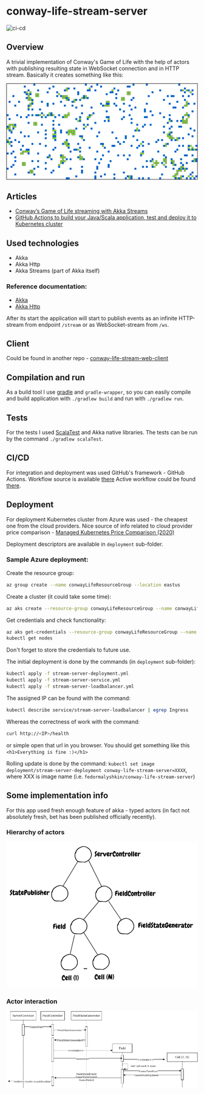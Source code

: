 # conway-life-stream-server
![ci-cd](https://github.com/fedor-malyshkin/conway-life-stream-server/workflows/ci-cd/badge.svg)

## Overview
A trivial implementation of Conway's Game of Life with the help of actors with publishing resulting state in WebSocket 
connection and in HTTP stream. Basically it creates something like this:

![field](docs/images/field.gif)

## Articles
* [Conway’s Game of Life streaming with Akka Streams](https://fedor-malyshkin.medium.com/conways-game-of-life-streaming-with-akka-streams-abddb9773d48)
* [GitHub Actions to build your Java/Scala application, test and deploy it to Kubernetes cluster](https://levelup.gitconnected.com/github-actions-to-build-your-java-scala-application-test-and-deploy-it-to-kubernetes-cluster-484779dfc200)

## Used technologies
* Akka
* Akka Http
* Akka Streams (part of Akka itself)

### Reference documentation:
* [Akka](https://doc.akka.io/docs/akka/current/)
* [Akka Http](https://doc.akka.io/docs/akka-http/current/)

After its start the application will start to publish events as an infinite HTTP-stream from endpoint `/stream` or as WebSocket-stream from `/ws`.

## Client
Could be found in another repo - [conway-life-stream-web-client](https://github.com/fedor-malyshkin/conway-life-stream-web-client)

## Compilation and run
As a build tool I use [gradle](https://gradle.org/) and `gradle-wrapper`, so you can easily compile and build 
application with `./gradlew build` and run with `./gradlew run`.

## Tests
For the tests I used [ScalaTest](https://www.scalatest.org/) and Akka native libraries. The tests can be run by the command `./gradlew scalaTest`.

## CI/CD
For integration and deployment was used GitHub's framework - GitHub Actions. Workflow source is available [there](.github/workflows/ci-cd.yml)
Active workflow could be found [there](https://github.com/fedor-malyshkin/conway-life-stream-server/actions).

## Deployment 
For deployment Kubernetes cluster from Azure was used  - the cheapest one from the cloud providers.
Nice source of info related to cloud provider price comparison - [Managed Kubernetes Price Comparison (2020)](https://devopsdirective.com/posts/2020/03/managed-kubernetes-comparison/)

Deployment descriptors are available in `deployment` sub-folder.

### Sample Azure deployment:
Create the resource group:
```sh
az group create --name conwayLifeResourceGroup --location eastus
```
Create a cluster (it could take some time):
```sh
az aks create --resource-group conwayLifeResourceGroup --name conwayLifeAKSCluster --node-count 1  --node-vm-size Standard_B2s  --generate-ssh-keys
```

Get credentials and check functionality:
```sh
az aks get-credentials --resource-group conwayLifeResourceGroup --name conwayLifeAKSCluster
kubectl get nodes
```
Don't forget to store the credentials to future use.

The initial deployment is done by the commands (in `deployment` sub-folder):
```sh
kubectl apply -f stream-server-deployment.yml
kubectl apply -f stream-server-service.yml
kubectl apply -f stream-server-loadbalancer.yml
```

The assigned IP can be found with the command:
```sh
kubectl describe service/stream-server-loadbalancer | egrep Ingress
```

Whereas the correctness of work with the command:
```sh
curl http://<IP>/health
```
or simple open that url in you browser.
You should get something like this `<h1>Everything is fine :)</h1>`

Rolling update is done by the command: `kubectl set image deployment/stream-server-deployment conway-life-stream-server=XXXX`,
where XXX is image name (i.e. `fedormalyshkin/conway-life-stream-server`)

## Some implementation info
For this app used fresh enough feature of akka - typed actors (in fact not absolutely fresh,
bet has been published officially recently).

### Hierarchy of actors
![hierarchy](docs/images/hierarchy.png)

### Actor interaction
![interaction](docs/images/interaction.png)
